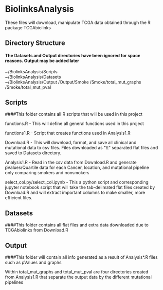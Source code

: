 # BiolinksAnalysis
These files will download, manipulate TCGA data obtained through the R package TCGAbiolinks

## Directory Structure
#### The Datasets and Output directories have been ignored for space reasons. Output may be added later
~/BiolinksAnalysis/Scripts  
~/BiolinksAnalysis/Datasets  
~/BiolinksAnalysis/Output
				/Output/Smoke
						/Smoke/total_mut_graphs
						/Smoke/total_mut_pval  

## Scripts
####This folder contains all R scripts that will be used in this project

functions.R - This will define all  general functions used in this project

functions1.R - Script that creates functions used in Analysis1.R

Download.R - This will download, format, and save all clinical and mutational data to csv files. Files downloaded as "\t" separated flat files and saved to Datasets
directory. 

Analysis1.R - Read in the csv data from Download.R and generate pValues/Quartile data for each Cancer, location, and mutational pipeline only comparing smokers and nonsmokers

select_col.py/select_col.ipynb - This a python script and corresponding jupyter notebook script that will take the tab-delimated flat files created by Download.R and will extract important columns to make smaller, more efficient files. 

## Datasets
####This folder contains all flat files and extra data downloaded due to TCGAbiolinks from Download.R

## Output
####This folder will contain all info generated as a result of Analysis\*.R files such as pValues and graphs

Within total_mut_graphs and total_mut_pval are four directories created from Analysis1.R that separate the output data by the different mutational pipelines
